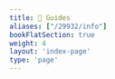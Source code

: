 ```yaml
---
title: 📖 Guides
aliases: ["/29932/info"]
bookFlatSection: true
weight: 4
layout: 'index-page'
type: 'page'
---
```

